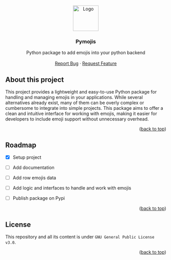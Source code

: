 <a name="readme-top"></a>

<br />
<div align="center">
  <a href="#">
    <img src="./assets/logo.svg" alt="Logo" width="80" height="80">
  </a>
  <h3 align="center">Pymojis</h3>

  <p align="center">
    Python package to add emojis into your python backend
    <br />
    <br />
    <a href="https://github.com/pallandir/pymojis/issues">Report Bug</a>
    ·
    <a href="https://github.com/pallandir/pymojis/issues">Request Feature</a>
  </p>
</div>

## About this project

This project provides a lightweight and easy-to-use Python package for handling and managing emojis in your applications. While several alternatives already exist, many of them can be overly complex or cumbersome to integrate into simple projects. This package aims to offer a clean and intuitive interface for working with emojis, making it easier for developers to include emoji support without unnecessary overhead.



<p align="right">(<a href="#readme-top">back to top</a>)</p>

## Roadmap

- [x] Setup project
- [ ] Add documentation
- [ ] Add row emojis data
- [ ] Add logic and interfaces to handle and work with emojis
- [ ] Publish package on Pypi


<p align="right">(<a href="#readme-top">back to top</a>)</p>

## License

This repository and all its content is under `GNU General Public License v3.0`.

<p align="right">(<a href="#readme-top">back to top</a>)</p>
